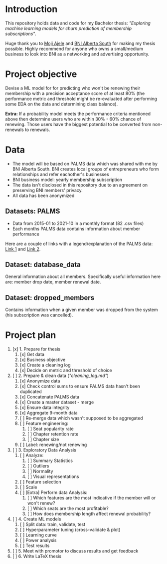 # Introduction
This repository holds data and code for my Bachelor thesis: *"Exploring machine learning models for churn prediction of membership subscriptions"*. 

Huge thank you to [Moji Ajele](https://www.linkedin.com/in/mojiajele) and [BNI Alberta South](https://bnisalberta.ca) for making my thesis possible. Highly recommend for anyone who owns a small/medium business to look into BNI as a networking and advertising opportunity.

# Project objective
Devise a ML model for for predicting who won't be renewing their membership with a precision acceptance score of at least 80% (the performance metric and threshold might be re-evaluated after performing some EDA on the data and determining class balance).

**Extra:** If a probability model meets the performance criteria mentioned above then determine users who are within 30% - 60% chance of renewing. Those users have the biggest potential to be converted from non-renewals to renewals.

# Data
- The model will be based on PALMS data which was shared with me by BNI Alberta South. BNI creates local groups of entrepreneurs who form relationships and refer eachother's businesses
- BNI business model: yearly membership subscription
- The data isn't disclosed in this repository due to an agreement on preserving BNI members' privacy.
- All data has been anonymized

## Datasets: PALMS
- Data from 2015-01 to 2021-10 in a monthly format (82 .csv files)
- Each months PALMS data contains information about member performance

Here are a couple of links with a legend/explanation of the PALMS data: [Link 1](https://support.bniconnect.com/hc/en-us/articles/219067027-Summary-PALMS-Report) and [Link 2](https://bniblog.co.nz/bni-core-values/accountability/palms-for-beginners/).


## Dataset: database_data
General information about all members. Specifically useful information here are: member drop date, member renewal date.

## Dataset: dropped_members
Contains information when a given member was dropped from the system (his subscription was cancelled).


# Project plan
1. [x] 1. Prepare for thesis
   1. [x] Get data
   2. [x] Business objective
   3. [x] Create a cleaning log
   4. [x] Decide on metric and threshold of choice
2. [ ] 2. Prepare & clean data (*"cleaning_log.md"*)
   1. [x] Anonymize data
   2. [x] Check control sums to ensure PALMS data hasn't been duplicated
   3. [x] Concatenate PALMS data
   4. [x] Create a master dataset - merge
   5. [x] Ensure data integrity
   6. [x] Aggregate 9-month data
   7. [ ] Re-merge data which wasn't supposed to be aggregated
   8. [ ]  Feature engineering:
      1. [ ] Seat popularity rate
      2. [ ] Chapter retention rate
      3. [ ] Chapter size
   9. [ ] Label: renewing/not renewing
3. [ ] 3. Exploratory Data Analysis
   1. [ ] Analyze:
      1. [ ] Summary Statistics
      2. [ ] Outliers
      3. [ ] Normality
      4. [ ] Visual representations
   2. [ ] Feature selection
   3. [ ] Scale
   4. [ ] [Extra] Perform data Analysis:
      1. [ ] Which features are the most indicative if the member will or won't renew?
      2. [ ] Which seats are the most profitable?
      3. [ ] How does membership length affect renewal probability?
4. [ ] 4. Create ML models
   1. [ ] Split data: train, validate, test
   2. [ ] Hyperparameter tuning (cross-validate & plot)
   3. [ ] Learning curve
   4. [ ] Power analysis
   5. [ ] Test results
5. [ ] 5. Meet with promotor to discuss results and get feedback
6. [ ] 6. Write LaTeX thesis 
